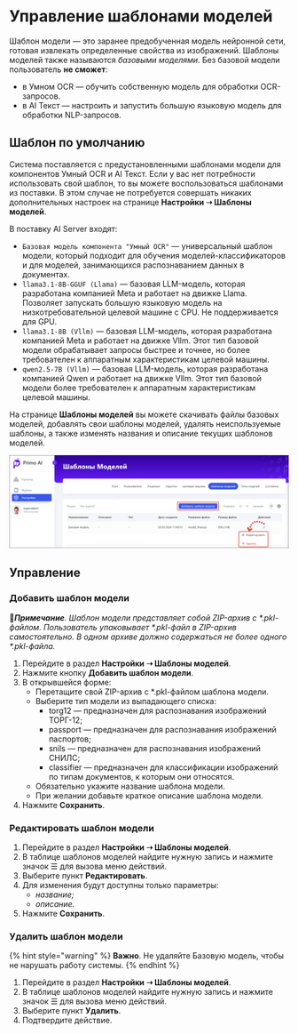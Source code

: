 # Управление шаблонами моделей

Шаблон модели — это заранее предобученная модель нейронной сети, готовая извлекать определенные свойства из изображений. Шаблоны моделей также называются *базовыми моделями*. Без базовой модели пользователь **не сможет**:
* в Умном OCR — обучить собственную модель для обработки OCR-запросов.
* в AI Текст — настроить и запустить большую языковую модель для обработки NLP-запросов.

## Шаблон по умолчанию
Система поставляется с предустановленными шаблонами модели для компонентов Умный OCR и AI Текст. Если у вас нет потребности использовать свой шаблон, то вы можете воспользоваться шаблонами из поставки. В этом случае не потребуется совершать никаких дополнительных настроек на странице **Настройки ➝ Шаблоны моделей**. 

В поставку AI Server входят:
* `Базовая модель компонента "Умный OCR"` — универсальный шаблон модели, который подходит для обучения моделей-классификаторов и для моделей, занимающихся распознаванием данных в документах.
* `llama3.1-8B-GGUF (Llama)` — базовая LLM-модель, которая разработана компанией Meta и работает на движке Llama. Позволяет запускать большую языковую модель на низкотребовательной целевой машине с CPU. Не поддерживается для GPU.
* `llama3.1-8B (Vllm)` — базовая LLM-модель, которая разработана компанией Meta и работает на движке Vllm. Этот тип базовой модели обрабатывает запросы быстрее и точнее, но более требователен к аппаратным характеристикам целевой машины.
* `qwen2.5-7B (Vllm)` — базовая LLM-модель, которая разработана компанией Qwen и работает на движке Vllm.  Этот тип базовой модели более требователен к аппаратным характеристикам целевой машины.

На странице **Шаблоны моделей** вы можете скачивать файлы базовых моделей, добавлять свои шаблоны моделей, удалять неиспользуемые шаблоны, а также изменять названия и описание текущих шаблонов моделей. 

![](<../../../.gitbook/assets1/primo-ai/model-templates-main.png>)




## Управление 

### Добавить шаблон модели

:large_blue_diamond:***Примечание**. Шаблон модели представляет собой ZIP-архив с \*.pkl-файлом. Пользователь упаковывает \*.pkl-файл в ZIP-архив самостоятельно. В одном архиве должно содержаться не более одного \*.pkl-файла.*

1. Перейдите в раздел **Настройки ➝ Шаблоны моделей**. 
1. Нажмите кнопку **Добавить шаблон модели**.
1. В открывшейся форме:
   * Перетащите свой ZIP-архив с *.pkl-файлом шаблона модели.
   * Выберите тип модели из выпадающего списка:
     * torg12 — предназначен для распознавания изображений ТОРГ-12;
     * passport — предназначен для распознавания изображений паспортов;
     * snils — предназначен для распознавания изображений СНИЛС;
     * classifier — предназначен для классификации изображений по типам документов, к которым они относятся.
   * Обязательно укажите название шаблона модели.
   * При желании добавьте краткое описание шаблона модели.
1. Нажмите **Сохранить**.


### Редактировать шаблон модели

1. Перейдите в раздел **Настройки ➝ Шаблоны моделей**.
2. В таблице шаблонов моделей найдите нужную запись и нажмите значок ☰ для вызова меню действий.
3. Выберите пункт **Редактировать**.
4. Для изменения будут доступны только параметры:
   * *название;*
   * *описание.*
6. Нажмите **Сохранить**.

### Удалить шаблон модели

{% hint style="warning" %}
**Важно**. Не удаляйте Базовую модель, чтобы не нарушать работу системы.
{% endhint %}


1. Перейдите в раздел **Настройки ➝ Шаблоны моделей**.
2. В таблице шаблонов моделей найдите нужную запись и нажмите значок ☰ для вызова меню действий.
3. Выберите пункт **Удалить**.
4. Подтвердите действие.

